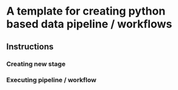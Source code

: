 # A template for creating python based data pipeline / workflows

## Instructions

### Creating new stage

### Executing pipeline / workflow
